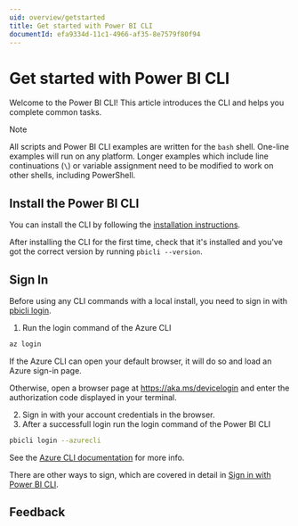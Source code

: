```yaml
---
uid: overview/getstarted
title: Get started with Power BI CLI
documentId: efa9334d-11c1-4966-af35-8e7579f80f94
---
```


# Get started with Power BI CLI

Welcome to the Power BI CLI! This article introduces the CLI and helps you complete common tasks.

> [!NOTE]
> All scripts and Power BI CLI examples are written for the `bash` shell. One-line examples will run on any platform. Longer examples which include line continuations (`\`) or variable assignment need to be modified to work on other shells, including PowerShell.

## Install the Power BI CLI

You can install the CLI by following the [installation instructions](xref:install/install).

After installing the CLI for the first time, check that it's installed and you've got the correct version by running `pbicli --version`.

## Sign In

Before using any CLI commands with a local install, you need to sign in with [pbicli login](xref:reference/index#pbicli-login).

1. Run the login command of the Azure CLI

```bash
az login
```

If the Azure CLI can open your default browser, it will do so and load an Azure sign-in page.

Otherwise, open a browser page at https://aka.ms/devicelogin and enter the authorization code displayed in your terminal.

2. Sign in with your account credentials in the browser.
3. After a successfull login run the login command of the Power BI CLI

```bash
pbicli login --azurecli
```

See the [Azure CLI documentation](https://docs.microsoft.com/en-us/cli/azure/get-started-with-azure-cli?view=azure-cli-latest&WT.mc_id=DP-MVP-5003419#sign-in) for more info.

There are other ways to sign, which are covered in detail in [Sign in with Power BI CLI](xref:install/signin).

## Feedback
